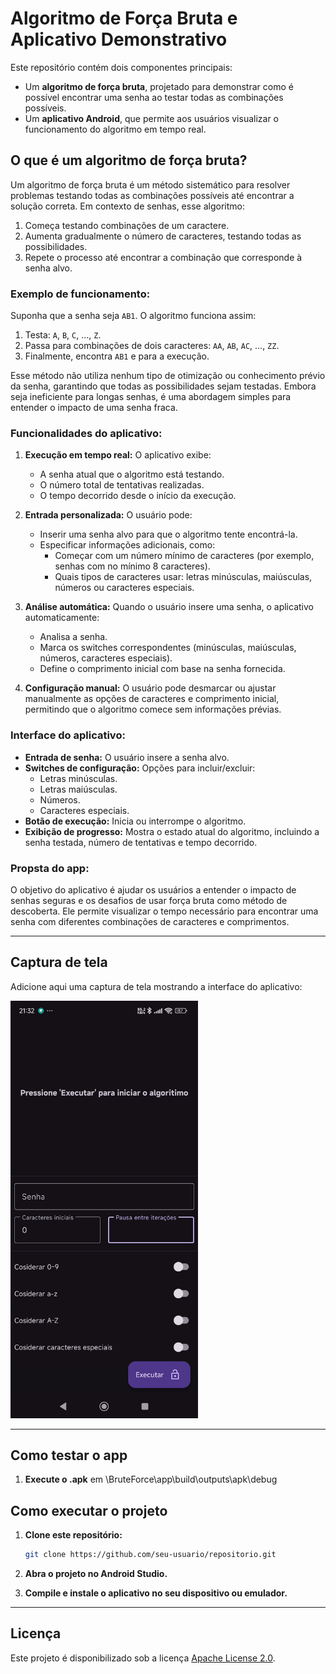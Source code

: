 # Algoritmo de Força Bruta e Aplicativo Demonstrativo

Este repositório contém dois componentes principais:
- Um **algoritmo de força bruta**, projetado para demonstrar como é possível encontrar uma senha ao testar todas as combinações possíveis.
- Um **aplicativo Android**, que permite aos usuários visualizar o funcionamento do algoritmo em tempo real.

## O que é um algoritmo de força bruta?
Um algoritmo de força bruta é um método sistemático para resolver problemas testando todas as combinações possíveis até encontrar a solução correta. Em contexto de senhas, esse algoritmo:
1. Começa testando combinações de um caractere.
2. Aumenta gradualmente o número de caracteres, testando todas as possibilidades.
3. Repete o processo até encontrar a combinação que corresponde à senha alvo.

### Exemplo de funcionamento:
Suponha que a senha seja `AB1`. O algoritmo funciona assim:
1. Testa: `A`, `B`, `C`, ..., `Z`.
2. Passa para combinações de dois caracteres: `AA`, `AB`, `AC`, ..., `ZZ`.
3. Finalmente, encontra `AB1` e para a execução.

Esse método não utiliza nenhum tipo de otimização ou conhecimento prévio da senha, garantindo que todas as possibilidades sejam testadas. Embora seja ineficiente para longas senhas, é uma abordagem simples para entender o impacto de uma senha fraca.


### Funcionalidades do aplicativo:
1. **Execução em tempo real:** O aplicativo exibe:
   - A senha atual que o algoritmo está testando.
   - O número total de tentativas realizadas.
   - O tempo decorrido desde o início da execução.
   
2. **Entrada personalizada:** O usuário pode:
   - Inserir uma senha alvo para que o algoritmo tente encontrá-la.
   - Especificar informações adicionais, como:
     - Começar com um número mínimo de caracteres (por exemplo, senhas com no mínimo 8 caracteres).
     - Quais tipos de caracteres usar: letras minúsculas, maiúsculas, números ou caracteres especiais.

3. **Análise automática:** Quando o usuário insere uma senha, o aplicativo automaticamente:
   - Analisa a senha.
   - Marca os switches correspondentes (minúsculas, maiúsculas, números, caracteres especiais).
   - Define o comprimento inicial com base na senha fornecida.

4. **Configuração manual:** O usuário pode desmarcar ou ajustar manualmente as opções de caracteres e comprimento inicial, permitindo que o algoritmo comece sem informações prévias.

### Interface do aplicativo:
- **Entrada de senha:** O usuário insere a senha alvo.
- **Switches de configuração:** Opções para incluir/excluir:
  - Letras minúsculas.
  - Letras maiúsculas.
  - Números.
  - Caracteres especiais.
- **Botão de execução:** Inicia ou interrompe o algoritmo.
- **Exibição de progresso:** Mostra o estado atual do algoritmo, incluindo a senha testada, número de tentativas e tempo decorrido.

### Propsta do app:
O objetivo do aplicativo é ajudar os usuários a entender o impacto de senhas seguras e os desafios de usar força bruta como método de descoberta. Ele permite visualizar o tempo necessário para encontrar uma senha com diferentes combinações de caracteres e comprimentos.

---

## Captura de tela
Adicione aqui uma captura de tela mostrando a interface do aplicativo:

<img src="Screenrecorder-2025-01-25-21-32-29-483.gif" alt="Demonstração do aplicativo" width="300" />

---

## Como testar o app 

1. **Execute o .apk** em \BruteForce\app\build\outputs\apk\debug

## Como executar o projeto

1. **Clone este repositório:**
   ```bash
   git clone https://github.com/seu-usuario/repositorio.git
   ```

2. **Abra o projeto no Android Studio.**
3. **Compile e instale o aplicativo no seu dispositivo ou emulador.**

---

## Licença
Este projeto é disponibilizado sob a licença [Apache License 2.0](LICENSE).
